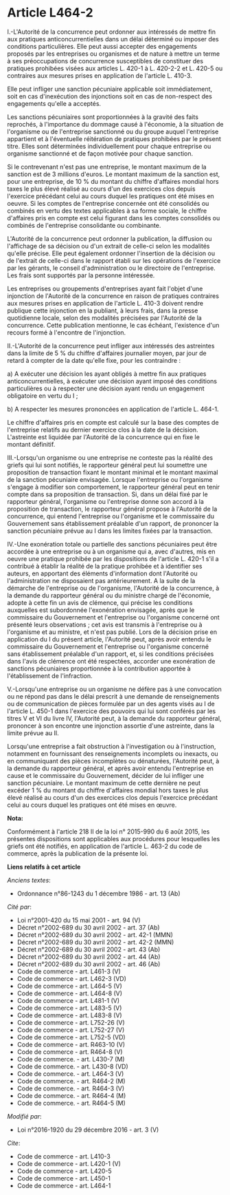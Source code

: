 # Article L464-2

I.-L'Autorité de la concurrence peut ordonner aux intéressés de mettre fin aux pratiques anticoncurrentielles dans un délai
déterminé ou imposer des conditions particulières. Elle peut aussi accepter des engagements proposés par les entreprises ou
organismes et de nature à mettre un terme à ses préoccupations de concurrence susceptibles de constituer des pratiques
prohibées visées aux articles L. 420-1 à L. 420-2-2 et L. 420-5 ou contraires aux mesures prises en application de l'article
L. 410-3. 

Elle peut infliger une sanction pécuniaire applicable soit immédiatement, soit en cas d'inexécution des injonctions soit en
cas de non-respect des engagements qu'elle a acceptés. 

Les sanctions pécuniaires sont proportionnées à la gravité des faits reprochés, à l'importance du dommage causé à l'économie,
à la situation de l'organisme ou de l'entreprise sanctionné ou du groupe auquel l'entreprise appartient et à l'éventuelle
réitération de pratiques prohibées par le présent titre. Elles sont déterminées individuellement pour chaque entreprise ou
organisme sanctionné et de façon motivée pour chaque sanction. 

Si le contrevenant n'est pas une entreprise, le montant maximum de la sanction est de 3 millions d'euros. Le montant maximum
de la sanction est, pour une entreprise, de 10 % du montant du chiffre d'affaires mondial hors taxes le plus élevé réalisé au
cours d'un des exercices clos depuis l'exercice précédant celui au cours duquel les pratiques ont été mises en oeuvre. Si les
comptes de l'entreprise concernée ont été consolidés ou combinés en vertu des textes applicables à sa forme sociale, le
chiffre d'affaires pris en compte est celui figurant dans les comptes consolidés ou combinés de l'entreprise consolidante ou
combinante. 

L'Autorité de la concurrence peut ordonner la publication, la diffusion ou l'affichage de sa décision ou d'un extrait de
celle-ci selon les modalités qu'elle précise. Elle peut également ordonner l'insertion de la décision ou de l'extrait de
celle-ci dans le rapport établi sur les opérations de l'exercice par les gérants, le conseil d'administration ou le
directoire de l'entreprise. Les frais sont supportés par la personne intéressée. 

Les entreprises ou groupements d'entreprises ayant fait l'objet d'une injonction de l'Autorité de la concurrence en raison de
pratiques contraires aux mesures prises en application de l'article L. 410-3 doivent rendre publique cette injonction en la
publiant, à leurs frais, dans la presse quotidienne locale, selon des modalités précisées par l'Autorité de la concurrence.
Cette publication mentionne, le cas échéant, l'existence d'un recours formé à l'encontre de l'injonction. 

II.-L'Autorité de la concurrence peut infliger aux intéressés des astreintes dans la limite de 5 % du chiffre d'affaires
journalier moyen, par jour de retard à compter de la date qu'elle fixe, pour les contraindre : 

a) A exécuter une décision les ayant obligés à mettre fin aux pratiques anticoncurrentielles, à exécuter une décision ayant
imposé des conditions particulières ou à respecter une décision ayant rendu un engagement obligatoire en vertu du I ; 

b) A respecter les mesures prononcées en application de l'article L. 464-1. 

Le chiffre d'affaires pris en compte est calculé sur la base des comptes de l'entreprise relatifs au dernier exercice clos à
la date de la décision. L'astreinte est liquidée par l'Autorité de la concurrence qui en fixe le montant définitif. 

III.-Lorsqu'un organisme ou une entreprise ne conteste pas la réalité des griefs qui lui sont notifiés, le rapporteur général
peut lui soumettre une proposition de transaction fixant le montant minimal et le montant maximal de la sanction pécuniaire
envisagée. Lorsque l'entreprise ou l'organisme s'engage à modifier son comportement, le rapporteur général peut en tenir
compte dans sa proposition de transaction. Si, dans un délai fixé par le rapporteur général, l'organisme ou l'entreprise
donne son accord à la proposition de transaction, le rapporteur général propose à l'Autorité de la concurrence, qui entend
l'entreprise ou l'organisme et le commissaire du Gouvernement sans établissement préalable d'un rapport, de prononcer la
sanction pécuniaire prévue au I dans les limites fixées par la transaction. 

IV.-Une exonération totale ou partielle des sanctions pécuniaires peut être accordée à une entreprise ou à un organisme qui
a, avec d'autres, mis en oeuvre une pratique prohibée par les dispositions de l'article L. 420-1 s'il a contribué à établir
la réalité de la pratique prohibée et à identifier ses auteurs, en apportant des éléments d'information dont l'Autorité ou
l'administration ne disposaient pas antérieurement. A la suite de la démarche de l'entreprise ou de l'organisme, l'Autorité
de la concurrence, à la demande du rapporteur général ou du ministre chargé de l'économie, adopte à cette fin un avis de
clémence, qui précise les conditions auxquelles est subordonnée l'exonération envisagée, après que le commissaire du
Gouvernement et l'entreprise ou l'organisme concerné ont présenté leurs observations ; cet avis est transmis à l'entreprise
ou à l'organisme et au ministre, et n'est pas publié. Lors de la décision prise en application du I du présent article,
l'Autorité peut, après avoir entendu le commissaire du Gouvernement et l'entreprise ou l'organisme concerné sans
établissement préalable d'un rapport, et, si les conditions précisées dans l'avis de clémence ont été respectées, accorder
une exonération de sanctions pécuniaires proportionnée à la contribution apportée à l'établissement de l'infraction. 

V.-Lorsqu'une entreprise ou un organisme ne défère pas à une convocation ou ne répond pas dans le délai prescrit à une
demande de renseignements ou de communication de pièces formulée par un des agents visés au I de l'article L. 450-1 dans
l'exercice des pouvoirs qui lui sont conférés par les titres V et VI du livre IV, l'Autorité peut, à la demande du rapporteur
général, prononcer à son encontre une injonction assortie d'une astreinte, dans la limite prévue au II. 

Lorsqu'une entreprise a fait obstruction à l'investigation ou à l'instruction, notamment en fournissant des renseignements
incomplets ou inexacts, ou en communiquant des pièces incomplètes ou dénaturées, l'Autorité peut, à la demande du rapporteur
général, et après avoir entendu l'entreprise en cause et le commissaire du Gouvernement, décider de lui infliger une sanction
pécuniaire. Le montant maximum de cette dernière ne peut excéder 1 % du montant du chiffre d'affaires mondial hors taxes le
plus élevé réalisé au cours d'un des exercices clos depuis l'exercice précédant celui au cours duquel les pratiques ont été
mises en œuvre.

**Nota:**

Conformément à l'article 218 II de la loi n° 2015-990 du 6 août 2015, les présentes dispositions sont applicables aux
procédures pour lesquelles les griefs ont été notifiés, en application de l'article L. 463-2 du code de commerce, après la
publication de la présente loi.

**Liens relatifs à cet article**

_Anciens textes_:

  - Ordonnance n°86-1243 du 1 décembre 1986 - art. 13 (Ab)

_Cité par_:

  - Loi n°2001-420 du 15 mai 2001 - art. 94 (V)
  - Décret n°2002-689 du 30 avril 2002 - art. 37 (Ab)
  - Décret n°2002-689 du 30 avril 2002 - art. 42-1 (MMN)
  - Décret n°2002-689 du 30 avril 2002 - art. 42-2 (MMN)
  - Décret n°2002-689 du 30 avril 2002 - art. 43 (Ab)
  - Décret n°2002-689 du 30 avril 2002 - art. 44 (Ab)
  - Décret n°2002-689 du 30 avril 2002 - art. 46 (Ab)
  - Code de commerce - art. L461-3 (V)
  - Code de commerce - art. L462-3 (VD)
  - Code de commerce - art. L464-5 (V)
  - Code de commerce - art. L464-8 (V)
  - Code de commerce - art. L481-1 (V)
  - Code de commerce - art. L483-5 (V)
  - Code de commerce - art. L483-8 (V)
  - Code de commerce - art. L752-26 (V)
  - Code de commerce - art. L752-27 (V)
  - Code de commerce - art. L752-5 (VD)
  - Code de commerce - art. R463-10 (V)
  - Code de commerce - art. R464-8 (V)
  - Code de commerce. - art. L430-7 (M)
  - Code de commerce. - art. L430-8 (VD)
  - Code de commerce. - art. L464-3 (V)
  - Code de commerce. - art. R464-2 (M)
  - Code de commerce. - art. R464-3 (V)
  - Code de commerce. - art. R464-4 (M)
  - Code de commerce. - art. R464-5 (M)

_Modifié par_:

  - Loi n°2016-1920 du 29 décembre 2016 - art. 3 (V)

_Cite_:

  - Code de commerce - art. L410-3
  - Code de commerce - art. L420-1 (V)
  - Code de commerce - art. L420-5
  - Code de commerce - art. L450-1
  - Code de commerce - art. L464-1
